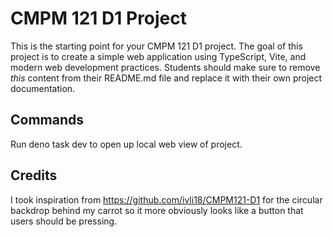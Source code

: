 # CMPM 121 D1 Project

This is the starting point for your CMPM 121 D1 project. The goal of this project is to create a simple web application using TypeScript, Vite, and modern web development practices. Students should make sure to remove _this_ content from their README.md file and replace it with their own project documentation.

## Commands

Run deno task dev to open up local web view of project.

## Credits

I took inspiration from <https://github.com/ivli18/CMPM121-D1> for the circular backdrop behind my carrot so it more obviously looks like a button that users should be pressing.
